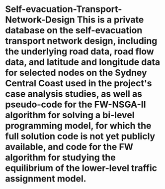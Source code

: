 # Self-evacuation-Transport-Network-Design This is a private database on the self-evacuation transport network design, including the underlying road data, road flow data, and latitude and longitude data for selected nodes on the Sydney Central Coast used in the project's case analysis studies, as well as pseudo-code for the FW-NSGA-II algorithm for solving a bi-level programming model, for which the full solution code is not yet publicly available, and code for the FW algorithm for studying the equilibrium of the lower-level traffic assignment model.
